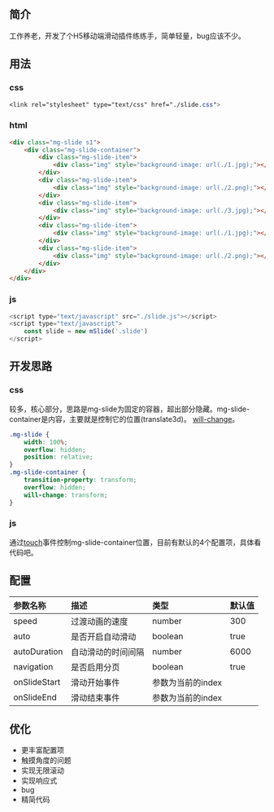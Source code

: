 ## 简介

工作养老，开发了个H5移动端滑动插件练练手，简单轻量，bug应该不少。

## 用法

### css
```css
<link rel="stylesheet" type="text/css" href="./slide.css">
```

### html
```html
<div class="mg-slide s1">
	<div class="mg-slide-container">
		<div class="mg-slide-item">
			<div class="img" style="background-image: url(./1.jpg);"></div>
		</div>
		<div class="mg-slide-item">
			<div class="img" style="background-image: url(./2.png);"></div>
		</div>
		<div class="mg-slide-item">
			<div class="img" style="background-image: url(./3.jpg);"></div>
		</div>
		<div class="mg-slide-item">
			<div class="img" style="background-image: url(./1.jpg);"></div>
		</div>
		<div class="mg-slide-item">
			<div class="img" style="background-image: url(./2.png);"></div>
		</div>
	</div>
</div>
```

### js
```js
<script type="text/javascript" src="./slide.js"></script>
<script type="text/javascript">
	const slide = new mSlide('.slide')
</script>
```

## 开发思路

### css

较多，核心部分，思路是mg-slide为固定的容器，超出部分隐藏。mg-slide-container是内容，主要就是控制它的位置(translate3d)。
[will-change](https://developer.mozilla.org/zh-CN/docs/Web/CSS/will-change)。

```css
.mg-slide {
	width: 100%;
	overflow: hidden;
	position: relative;
}
.mg-slide-container {
	transition-property: transform;
	overflow: hidden;
	will-change: transform;
}
```

### js

通过[touch](https://developer.mozilla.org/zh-CN/docs/Web/API/TouchEvent)事件控制mg-slide-container位置，目前有默认的4个配置项，具体看代码吧。

## 配置

参数名称 | 描述 | 类型 | 默认值
:----------- | :----------- | :----------- | :---------
speed         | 过渡动画的速度        | number | 300
auto         | 是否开启自动滑动        | boolean | true
autoDuration         | 自动滑动的时间间隔        | number | 6000
navigation         | 是否启用分页        | boolean | true
onSlideStart | 滑动开始事件 | 参数为当前的index | |
onSlideEnd | 滑动结束事件 | 参数为当前的index | |

## 优化

- 更丰富配置项
- 触摸角度的问题
- 实现无限滚动
- 实现响应式
- bug
- 精简代码